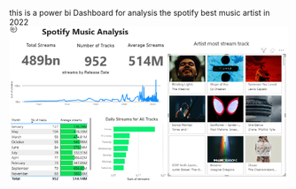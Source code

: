 this is a power bi Dashboard for analysis the spotify best music artist in 2022
![Dashboard Preview](https://github.com/aminm015/Power_BI/blob/main/Spotify_Analsis_Dashboard/Record%201.gif)
